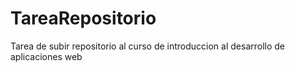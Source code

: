 # TareaRepositorio
 Tarea de subir repositorio al curso de introduccion al desarrollo de aplicaciones web
